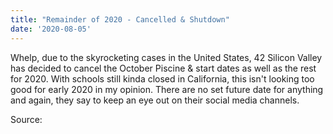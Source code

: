 ```yaml
---
title: "Remainder of 2020 - Cancelled & Shutdown"
date: '2020-08-05'
---
```


Whelp, due to the skyrocketing cases in the United States, 42 Silicon Valley has decided to cancel the October Piscine & start dates as well as the rest for 2020.  With schools still kinda closed in California, this isn't looking too good for early 2020 in my opinion. There are no set future date for anything and again, they say to keep an eye out on their social media channels.

Source:
